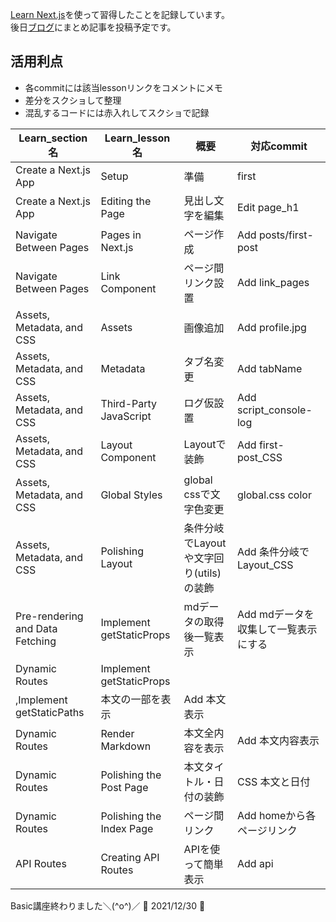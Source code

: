  [Learn Next.js](https://nextjs.org/learn)を使って習得したことを記録しています。  
 後日[ブログ](https://easy-notion-blog-02.vercel.app/blog)にまとめ記事を投稿予定です。

 ## 活用利点
 - 各commitには該当lessonリンクをコメントにメモ
 - 差分をスクショして整理
 - 混乱するコードには赤入れしてスクショで記録

| Learn_section名 | Learn_lesson名 | 概要 | 対応commit |
| -------------- | -------------- | ----------- | --------- |
| Create a Next.js App | Setup | 準備 | first |
| Create a Next.js App | Editing the Page | 見出し文字を編集 | Edit page_h1 |
| Navigate Between Pages | Pages in Next.js | ページ作成 | Add posts/first-post |
| Navigate Between Pages | Link Component | ページ間リンク設置 | Add link_pages |
| Assets, Metadata, and CSS | Assets | 画像追加 | Add profile.jpg |
| Assets, Metadata, and CSS | Metadata | タブ名変更 | Add tabName |
| Assets, Metadata, and CSS | Third-Party JavaScript | ログ仮設置 | Add script_console-log |
| Assets, Metadata, and CSS | Layout Component | Layoutで装飾 | Add first-post_CSS |
| Assets, Metadata, and CSS | Global Styles | global cssで<a>文字色変更 | global.css <a>color |
| Assets, Metadata, and CSS | Polishing Layout | 条件分岐でLayoutや文字回り(utils)の装飾 | Add 条件分岐でLayout_CSS |
| Pre-rendering and Data Fetching | Implement getStaticProps | mdデータの取得後一覧表示 | Add mdデータを収集して一覧表示にする |
| Dynamic Routes | Implement getStaticProps
,Implement getStaticPaths | 本文の一部を表示 | Add 本文表示 |
| Dynamic Routes | Render Markdown | 本文全内容を表示 | Add 本文内容表示 |
| Dynamic Routes | Polishing the Post Page | 本文タイトル・日付の装飾 | CSS 本文と日付 |
| Dynamic Routes | Polishing the Index Page | ページ間リンク | Add homeから各ページリンク |
| API Routes | Creating API Routes | APIを使って簡単表示 | Add api |


Basic講座終わりました＼(^o^)／  :star2: 2021/12/30 :star2: